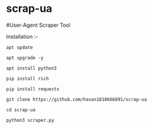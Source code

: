 # scrap-ua

#User-Agent Scraper Tool


Installation :-
```
apt update 

apt upgrade -y

apt install python3

pip install rich

pip install requests

git clone https://github.com/hasan1818666891/scrap-ua

cd scrap-ua

python3 scraper.py

```

